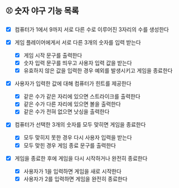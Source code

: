 ## ⚾ 숫자 야구 기능 목록

- [x] 컴퓨터가 1에서 9까지 서로 다른 수로 이루어진 3자리의 수를 생성한다

- [x] 게임 플레이어에게서 서로 다른 3개의 숫자를 입력 받는다

  - [x] 게임 시작 문구를 출력한다
  - [x] 숫자 입력 문구를 띄우고 사용자 입력 값을 받는다
  - [x] 유효하지 않은 값을 입력한 경우 예외를 발생시키고 게임을 종료한다

- [x] 사용자가 입력한 값에 대해 컴퓨터가 힌트를 제공한다

  - [x] 같은 수가 같은 자리에 있으면 스트라이크를 출력한다
  - [x] 같은 수가 다른 자리에 있으면 볼을 출력한다
  - [x] 같은 수가 전혀 없으면 낫싱을 출력한다

- [x] 컴퓨터가 선택한 3개의 숫자를 모두 맞히면 게임을 종료한다

  - [x] 모두 맞히지 못한 경우 다시 사용자 입력을 받는다
  - [x] 모두 맞힌 경우 게임 종료 문구를 출력한다

- [x] 게임을 종료한 후에 게임을 다시 시작하거나 완전히 종료한다

  - [x] 사용자가 1을 입력하면 게임을 새로 시작한다
  - [x] 사용자가 2를 입력하면 게임을 완전히 종료한다
